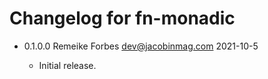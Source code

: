 # Changelog for fn-monadic

* 0.1.0.0 Remeike Forbes <dev@jacobinmag.com> 2021-10-5

  - Initial release.
